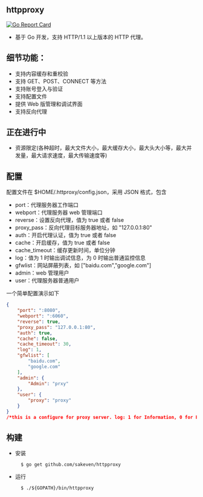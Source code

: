 ## httpproxy
[![Go Report Card](https://goreportcard.com/badge/github.com/sakeven/httpproxy)](https://goreportcard.com/report/github.com/sakeven/httpproxy)

* 基于 Go 开发，支持 HTTP/1.1 以上版本的 HTTP 代理。

## 细节功能：
* 支持内容缓存和重校验
* 支持 GET、POST、CONNECT 等方法
* 支持账号登入与验证
* 支持配置文件
* 提供 Web 版管理和调试界面
* 支持反向代理

## 正在进行中
* 资源限定(各种超时，最大文件大小，最大缓存大小，最大头大小等，最大并发量，最大请求速度，最大传输速度等)

## 配置
  
配置文件在 $HOME/.httproxy/config.json，采用 JSON 格式，包含

* port：代理服务器工作端口
* webport：代理服务器 web 管理端口
* reverse：设置反向代理，值为 true 或者 false
* proxy_pass：反向代理目标服务器地址，如 "127.0.0.1:80"
* auth：开启代理认证，值为 true 或者 false
* cache：开启缓存，值为 true 或者 false
* cache_timeout：缓存更新时间，单位分钟
* log：值为 1 时输出调试信息，为 0 时输出普通监控信息
* gfwlist：网站屏蔽列表，如 ["baidu.com","google.com"]
* admin：web 管理用户
* user：代理服务器普通用户

一个简单配置演示如下

```json
{
    "port": ":8080",
    "webport": ":6060",
    "reverse": true,
    "proxy_pass": "127.0.0.1:80",
    "auth": true,
    "cache": false,
    "cache_timeout": 30,
    "log": 1,
    "gfwlist": [
        "baidu.com",
        "google.com"
    ],
    "admin": {
        "Admin": "prxy"
    },
    "user": {
        "proxy": "proxy"
    }
}
/*this is a configure for proxy server. log: 1 for Information, 0 for DebugInfor*/
```

## 构建
* 安装

        $ go get github.com/sakeven/httpproxy

* 运行

        $ ./${GOPATH}/bin/httpproxy

